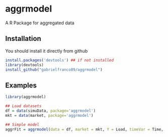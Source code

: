 # aggrmodel

A R Package for aggregated data

## Installation

You should install it directly from github

``` r
install.packages('devtools') ## if not installed
library(devtools)
install_github("gabrielfranco89/aggrmodel")
```

## Examples

``` r
library(aggrmodel)

## Load datasets
df = data(simuData, package='aggrmodel')
mkt = data(market, package='aggrmodel')

## Simple model
aggrFit = aggrmodel(data = df, market = mkt, Y = Load, timeVar = Time, groupVar = Group, repVar = Rep, n_basis = 7)
```
